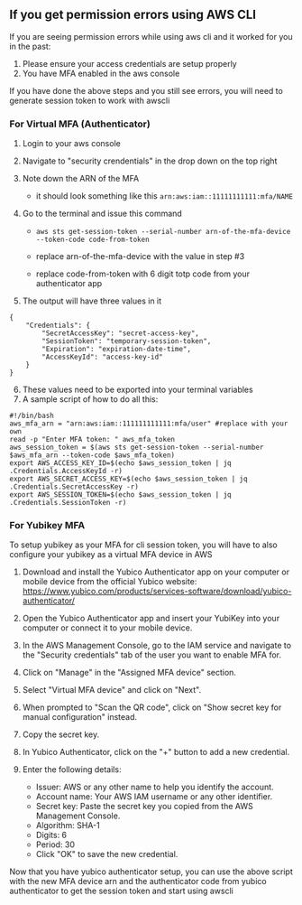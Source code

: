 ## If you get permission errors using AWS CLI

If you are seeing permission errors while using aws cli and it worked for you in the past:

1. Please ensure your access credentials are setup properly
2. You have MFA enabled in the aws console

If you have done the above steps and you still see errors, you will need to generate session token to work with awscli

### For Virtual MFA (Authenticator)

1. Login to your aws console
2. Navigate to "security crendentials" in the drop down on the top right
3. Note down the ARN of the MFA
   - it should look something like this `arn:aws:iam::11111111111:mfa/NAME`
4. Go to the terminal and issue this command

   - `aws sts get-session-token --serial-number arn-of-the-mfa-device --token-code code-from-token`

   - replace arn-of-the-mfa-device with the value in step #3
   - replace code-from-token with 6 digit totp code from your authenticator app

5. The output will have three values in it

```
{
    "Credentials": {
        "SecretAccessKey": "secret-access-key",
        "SessionToken": "temporary-session-token",
        "Expiration": "expiration-date-time",
        "AccessKeyId": "access-key-id"
    }
}
```

6. These values need to be exported into your terminal variables
7. A sample script of how to do all this:

```
#!/bin/bash
aws_mfa_arn = "arn:aws:iam::111111111111:mfa/user" #replace with your own
read -p "Enter MFA token: " aws_mfa_token
aws_session_token = $(aws sts get-session-token --serial-number $aws_mfa_arn --token-code $aws_mfa_token)
export AWS_ACCESS_KEY_ID=$(echo $aws_session_token | jq .Credentials.AccessKeyId -r)
export AWS_SECRET_ACCESS_KEY=$(echo $aws_session_token | jq .Credentials.SecretAccessKey -r)
export AWS_SESSION_TOKEN=$(echo $aws_session_token | jq .Credentials.SessionToken -r)
```

### For Yubikey MFA

To setup yubikey as your MFA for cli session token, you will have to also configure your yubikey as a virtual MFA device in AWS

1.  Download and install the Yubico Authenticator app on your computer or mobile device from the official Yubico website: https://www.yubico.com/products/services-software/download/yubico-authenticator/

2.  Open the Yubico Authenticator app and insert your YubiKey into your computer or connect it to your mobile device.

3.  In the AWS Management Console, go to the IAM service and navigate to the "Security credentials" tab of the user you want to enable MFA for.

4.  Click on "Manage" in the "Assigned MFA device" section.

5.  Select "Virtual MFA device" and click on "Next".

6.  When prompted to "Scan the QR code", click on "Show secret key for manual configuration" instead.

7.  Copy the secret key.

8.  In Yubico Authenticator, click on the "+" button to add a new credential.

9.  Enter the following details:

    - Issuer: AWS or any other name to help you identify the account.
    - Account name: Your AWS IAM username or any other identifier.
    - Secret key: Paste the secret key you copied from the AWS Management Console.
    - Algorithm: SHA-1
    - Digits: 6
    - Period: 30
    - Click "OK" to save the new credential.

Now that you have yubico authenticator setup, you can use the above script with the new MFA device arn and the authenticator code from yubico authenticator to get the session token and start using awscli
